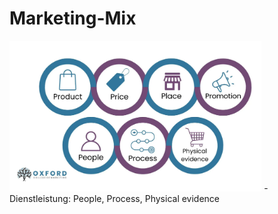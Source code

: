 # Marketing-Mix 
<img src="https://raw.githubusercontent.com/xiaomeng-huang-study/images_BMSDM/refs/heads/main/Scrennshot_2025-01-10_09-53-33.png?raw=" width="80%" /> 
- Dienstleistung: People, Process, Physical evidence 
